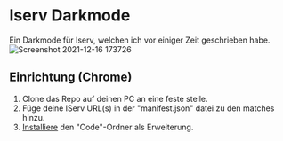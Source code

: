 # Iserv Darkmode
Ein Darkmode für Iserv, welchen ich vor einiger Zeit geschrieben habe.
![Screenshot 2021-12-16 173726](https://user-images.githubusercontent.com/47828495/146412379-63a34780-e53d-4e2a-b148-bcbdef506ef7.png)

## Einrichtung (Chrome)
1. Clone das Repo auf deinen PC an eine feste stelle.
2. Füge deine IServ URL(s) in der "manifest.json" datei zu den matches hinzu. 
3. [Installiere](https://webkul.com/blog/how-to-install-the-unpacked-extension-in-chrome/) den "Code"-Ordner als Erweiterung.
